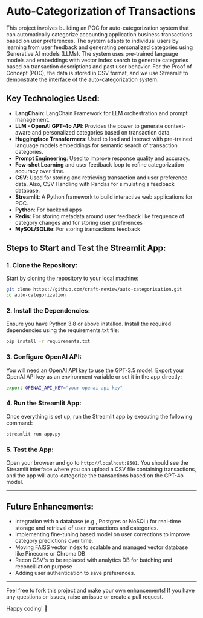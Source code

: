 # Auto-Categorization of Transactions

This project involves building an POC for auto-categorization system that can automatically categorize accounting application business transactions based on user preferences. The system adapts to individual users by learning from user feedback and generating personalized categories using Generative AI models (LLMs). The system uses pre-trained language models and embeddings with vector index search to generate categories based on transaction descriptions and past user behavior. For the Proof of Concept (POC), the data is stored in CSV format, and we use Streamlit to demonstrate the interface of the auto-categorization system.

## Key Technologies Used:
- **LangChain**: LangChain Framework for LLM orchestration and prompt management.
- **LLM - OpenAI GPT-4o API**: Provides the power to generate context-aware and personalized categories based on transaction data.
- **Huggingface Transformers**: Used to load and interact with pre-trained language models embeddings for semantic search of transaction categories.
- **Prompt Engineering**: Used to improve response quality and accuracy.
- **Few-shot Learning** and user feedback loop to refine categorization accuracy over time.
- **CSV**: Used for storing and retrieving transaction and user preference data. Also, CSV Handling with Pandas for simulating a feedback database.
- **Streamlit**: A Python framework to build interactive web applications for POC.
- **Python**: For backend apps
- **Redis**: For storing metadata around user feedback like frequence of category changes and for storing user preferences
- **MySQL/SQLite**: For storing transactions feedback

## Steps to Start and Test the Streamlit App:

### 1. Clone the Repository:
Start by cloning the repository to your local machine:

```bash
git clone https://github.com/craft-review/auto-categorisation.git
cd auto-categorization
```

### 2. Install the Dependencies:
Ensure you have Python 3.8 or above installed. Install the required dependencies using the requirements.txt file:

```bash
pip install -r requirements.txt
```

### 3. Configure OpenAI API:
You will need an OpenAI API key to use the GPT-3.5 model. Export your OpenAI API key as an environment variable or set it in the app directly:

```bash
export OPENAI_API_KEY="your-openai-api-key"
```

### 4. Run the Streamlit App:
Once everything is set up, run the Streamlit app by executing the following command:

```bash
streamlit run app.py
```

### 5. Test the App:
Open your browser and go to `http://localhost:8501`. You should see the Streamlit interface where you can upload a CSV file containing transactions, and the app will auto-categorize the transactions based on the GPT-4o model.

---

## Future Enhancements:
- Integration with a database (e.g., Postgres or NoSQL) for real-time storage and retrieval of user transactions and categories.
- Implementing fine-tuning based model on user corrections to improve category predictions over time.
- Moving FAISS vector index to scalable and managed vector database like Pinecone or Chroma DB
- Recon CSV's to be replaced with analytics DB for batching and reconcilliation purpose
- Adding user authentication to save preferences.
---

Feel free to fork this project and make your own enhancements! If you have any questions or issues, raise an issue or create a pull request.

Happy coding! 🚀